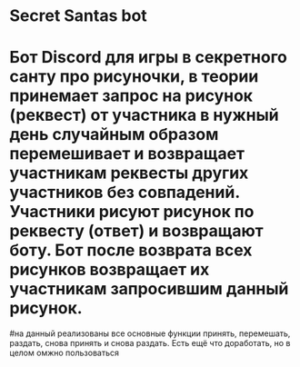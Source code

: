 # Secret Santas bot
# Бот Discord для игры в секретного санту про рисуночки, в теории принемает запрос на рисунок (реквест) от участника в нужный день случайным образом перемешивает и возвращает участникам реквесты других участников без совпадений. Участники рисуют рисунок по реквесту (ответ) и возвращают боту. Бот после возврата всех рисунков возвращает их участникам запросившим данный рисунок.
#на данный реализованы все основные функции принять, перемешать, раздать, снова принять и снова раздать. Есть ещё что доработать, но в целом омжно пользоваться
 

